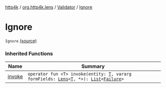 [http4k](../../index.md) / [org.http4k.lens](../index.md) / [Validator](index.md) / [Ignore](./-ignore.md)

# Ignore

`Ignore` [(source)](https://github.com/http4k/http4k/blob/master/http4k-core/src/main/kotlin/org/http4k/lens/Validator.kt#L6)

### Inherited Functions

| Name | Summary |
|---|---|
| [invoke](invoke.md) | `operator fun <T> invoke(entity: `[`T`](invoke.md#T)`, vararg formFields: `[`Lens`](../-lens/index.md)`<`[`T`](invoke.md#T)`, *>): `[`List`](https://kotlinlang.org/api/latest/jvm/stdlib/kotlin.collections/-list/index.html)`<`[`Failure`](../-failure/index.md)`>` |
